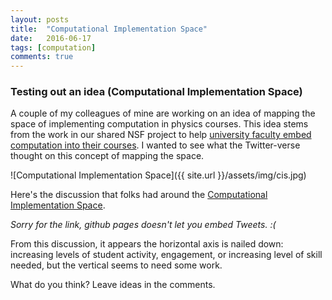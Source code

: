 ```yaml
---
layout: posts
title:  "Computational Implementation Space"
date:   2016-06-17
tags: [computation]
comments: true
---
```


### Testing out an idea (Computational Implementation Space)

A couple of my colleagues of mine are working on an idea of mapping the space of implementing computation in physics courses. This idea stems from the work in our shared NSF project to help [university faculty embed computation into their courses][fdw]. I wanted to see what the Twitter-verse thought on this concept of mapping the space.

![Computational Implementation Space]({{ site.url }}/assets/img/cis.jpg)

Here's the discussion that folks had around the [Computational Implementation Space][cis].

*Sorry for the link, github pages doesn't let you embed Tweets. :(*

From this discussion, it appears the horizontal axis is nailed down: increasing levels of student activity, engagement, or increasing level of skill needed, but the vertical seems to need some work.

What do you think? Leave ideas in the comments.

[fdw]: https://gopicup.org/upcoming_events/2016-faculty-development-workshop/
[cis]: https://twitter.com/physicistdanny/status/743507945804070912
